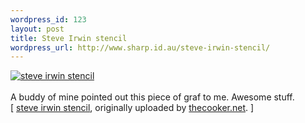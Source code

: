 ```yaml
--- 
wordpress_id: 123
layout: post
title: Steve Irwin stencil
wordpress_url: http://www.sharp.id.au/steve-irwin-stencil/
---
```

<div class="flickr-frame">
	<a href="http://www.flickr.com/photos/deryckwallace/315898735/" title="photo sharing"><img src="http://static.flickr.com/107/315898735_b1b4489d20_t.jpg" class="flickr-photo" alt="steve irwin stencil" /></a><br />
</div><br />
A buddy of mine pointed out this piece of graf to me. Awesome stuff.
<br clear="left" />
	<span class="flickr-caption" >
		[ <a href="http://www.flickr.com/photos/deryckwallace/315898735/">steve irwin stencil</a>, originally uploaded by <a href="http://www.flickr.com/people/deryckwallace/">thecooker.net</a>. ]
	</span>
